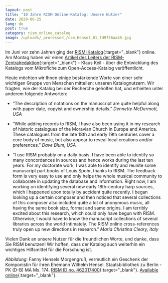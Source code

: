 ```yaml
---
layout: post
title: "10 Jahre RISM Online-Katalog: Unsere Nutzer"
date: 2020-06-25
lang: de
post: true
category: rism_online_catalog
image: /uploads/_processed_/csm_Hensel_01_fd9f56aa48.jpg
---
```



Im Juni vor zehn Jahren ging der [RISM-Katalog](https://opac.rism.info/index.php?id=4){:target="_blank"} online. Am Montag haben wir einen [Artikel des Leiters der RISM-Zentralredaktion](/rism_online_catalog/2020/06/22/10-years-of-the-rism-online-catalog.html){:target="_blank"} - Klaus Keil - über die Entwicklung des Katalogs vom Mikrofiche zum Open-Access-Katalog veröffentlicht.

Heute möchten wir Ihnen einige bestärkende Worte von einer sehr wichtigen Gruppe von Menschen mitteilen: unseren Katalognutzern. Wir fragten, wie der Katalog bei der Recherche geholfen hat, und erhielten unter anderem folgende Antworten:

- “The description of notations on the manuscript are quite helpful along with paper date, copyist and ownership details.”
_Dennette McDermott, USA_

- “While adding records to RISM, I have also been using it in my research of historic catalogues of the Moravian Church in Europe and America. These catalogues from the late 18th and early 19th centuries cover a core body of music, but also appear to reveal local creations and/or preferences.”
_Dave Blum, USA_

- “I use RISM probably on a daily basis. I have been able to identify so many concordances in sources and hence works during the last ten years. For my doctorate work, I was able to identify and reunite some manuscript part books of Louis Spohr, thanks to RISM. The feedback form is very easy to use and only helps the whole musical community to collaborate in updating the database and information. Right now, I am working on identifying several new early 18th-century harp sources, which I happened upon totally by accident quite recently. I began looking up a certain composer and then noticed that several collections of this composer also included quite a lot of anonymous music, all having the same book size, format and same origins. I am terribly excited about this research, which could only have begun with RISM. Otherwise, I would have to know the manuscript collections of several libraries across the world intimately. The RISM online cross-references truly open up new directions in research.”
_Maria Christina Cleary, Italy_

Vielen Dank an unsere Nutzer für die freundlichen Worte, und danke, dass Sie RISM benutzen! Wir hoffen, dass der Katalog auch weiterhin ein wichtiges Hilfsmittel für die Forschung ist.



_Abbildung_: Fanny Hensels Morgengruß, vermutlich ein Geschenk der Komponistin für ihren Ehemann Wilhelm Hensel. Staatsbibliothek zu Berlin - PK (D-B) MA Ms. 174. [RISM ID no. 462017400](https://opac.rism.info/search?id=462017400&View=rism){:target="_blank"}. [Available online](http://digital.staatsbibliothek-berlin.de/werkansicht/?PPN=PPN779294270){:target="_blank"}.







<script type="text/javascript">var switchTo5x=true;</script><script type="text/javascript" src="http://w.sharethis.com/button/buttons.js"></script><script type="text/javascript">stLight.options({publisher: "9b601438-1ce1-49d8-bfd7-9cff5df54c17", doNotHash: false, doNotCopy: false, hashAddressBar: false});</script>